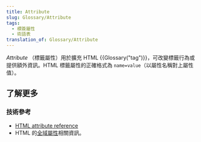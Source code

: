 ```yaml
---
title: Attribute
slug: Glossary/Attribute
tags:
  - 標簽屬性
  - 術語表
translation_of: Glossary/Attribute
---
```

_Attribute_ （標籤屬性）用於擴充 HTML {{Glossary("tag")}}，可改變標籤行為或提供額外資訊。HTML 標籤屬性的正確格式為 `name=value`（以屬性名稱對上屬性值）。

## 了解更多

### 技術參考

- [HTML attribute reference](/zh-TW/docs/Web/HTML/Attributes)
- HTML 的[全域屬性](/zh-TW/docs/Web/HTML/Global_attributes)相關資訊。
